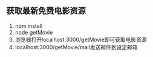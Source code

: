 ## 获取最新免费电影资源
1. npm install
2. node getMovie
3. 浏览器打开localhost:3000/getMovie即可获取电影资源
4. localhost:3000/getMovie/mail发送邮件到设定邮箱